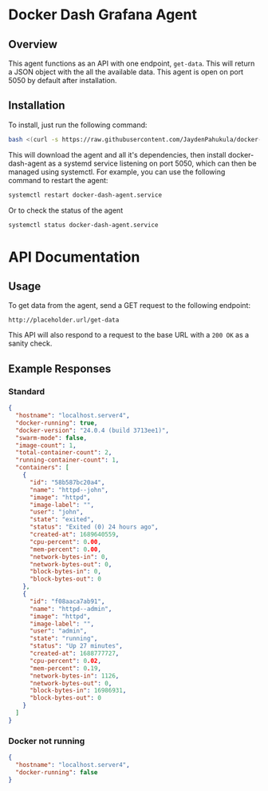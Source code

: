 # Docker Dash Grafana Agent

## Overview

This agent functions as an API with one endpoint, `get-data`. This will return a JSON object with the all the available data. This agent is open on port 5050 by default after installation.

## Installation

To install, just run the following command:
``` bash
bash <(curl -s https://raw.githubusercontent.com/JaydenPahukula/docker-dash-grafana-plugin/main/agent/scripts/install.sh)
```
This will download the agent and all it's dependencies, then install docker-dash-agent as a systemd service listening on port 5050, which can then be managed using systemctl. For example, you can use the following command to restart the agent:
``` bash
systemctl restart docker-dash-agent.service
```
Or to check the status of the agent
``` bash
systemctl status docker-dash-agent.service
```

# API Documentation

## Usage

To get data from the agent, send a GET request to the following endpoint:
```
http://placeholder.url/get-data
```

This API will also respond to a request to the base URL with a `200 OK` as a sanity check.

## Example Responses

### Standard
``` JSON
{
  "hostname": "localhost.server4",
  "docker-running": true,
  "docker-version": "24.0.4 (build 3713ee1)",
  "swarm-mode": false,
  "image-count": 1,
  "total-container-count": 2,
  "running-container-count": 1,
  "containers": [
    {
      "id": "58b587bc20a4",
      "name": "httpd--john",
      "image": "httpd",
      "image-label": "",
      "user": "john",
      "state": "exited",
      "status": "Exited (0) 24 hours ago",
      "created-at": 1689640559,
      "cpu-percent": 0.00,
      "mem-percent": 0.00,
      "network-bytes-in": 0,
      "network-bytes-out": 0,
      "block-bytes-in": 0,
      "block-bytes-out": 0
    },
    {
      "id": "f08aaca7ab91",
      "name": "httpd--admin",
      "image": "httpd",
      "image-label": "",
      "user": "admin",
      "state": "running",
      "status": "Up 27 minutes",
      "created-at": 1688777727,
      "cpu-percent": 0.02,
      "mem-percent": 0.19,
      "network-bytes-in": 1126,
      "network-bytes-out": 0,
      "block-bytes-in": 16986931,
      "block-bytes-out": 0
    }
  ]
}
```

### Docker not running
``` JSON
{
  "hostname": "localhost.server4",
  "docker-running": false
}
```